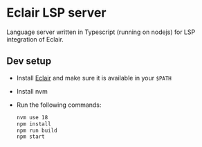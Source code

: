 # Eclair LSP server

Language server written in Typescript (running on nodejs) for LSP integration of
Eclair.

## Dev setup

- Install [Eclair](https://github.com/luc-tielen/eclair-lang) and make sure it
  is available in your `$PATH`
- Install nvm
- Run the following commands:

  ```bash
  nvm use 18
  npm install
  npm run build
  npm start
  ```
